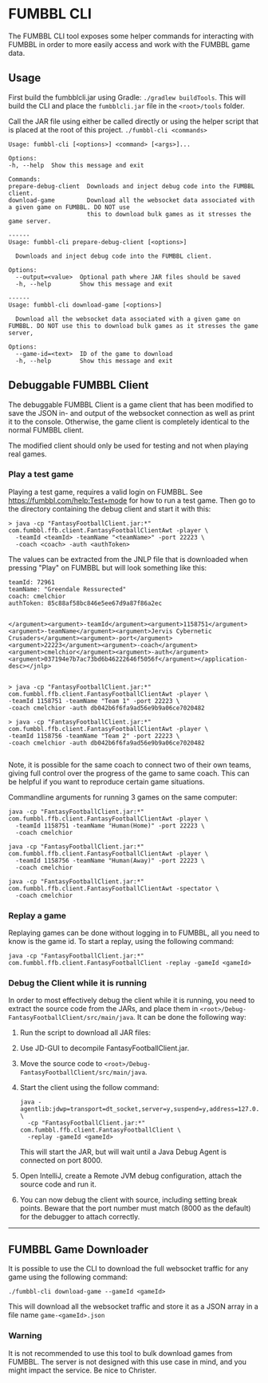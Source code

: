 # FUMBBL CLI

The FUMBBL CLI tool exposes some helper commands for interacting with FUMBBL in order to more easily access and
work with the FUMBBL game data.

## Usage

First build the fumbblcli.jar using Gradle: `./gradlew buildTools`. This will build the CLI and place the 
`fumbblcli.jar` file in the `<root>/tools` folder. 

Call the JAR file using either be called directly or using the helper script that is placed at the root of this 
project. `./fumbbl-cli <commands>`

```
Usage: fumbbl-cli [<options>] <command> [<args>]...

Options:
-h, --help  Show this message and exit

Commands:
prepare-debug-client  Downloads and inject debug code into the FUMBBL client.
download-game         Download all the websocket data associated with a given game on FUMBBL. DO NOT use
                      this to download bulk games as it stresses the game server.

------
Usage: fumbbl-cli prepare-debug-client [<options>]

  Downloads and inject debug code into the FUMBBL client.

Options:
  --output=<value>  Optional path where JAR files should be saved
  -h, --help        Show this message and exit

------
Usage: fumbbl-cli download-game [<options>]

  Download all the websocket data associated with a given game on FUMBBL. DO NOT use this to download bulk games as it stresses the game server,

Options:
  --game-id=<text>  ID of the game to download
  -h, --help        Show this message and exit
```

## Debuggable FUMBBL Client

The debuggable FUMBBL Client is a game client that has been modified to save the JSON in- and output of the websocket
connection as well as print it to the console. Otherwise, the game client is completely identical to the normal 
FUMBBL client.

The modified client should only be used for testing and not when playing real games.

### Play a test game

Playing a test game, requires a valid login on FUMBBL. See https://fumbbl.com/help:Test+mode for how to 
run a test game. Then go to the directory containing the debug client and start it with this:

````
> java -cp "FantasyFootballClient.jar:*" com.fumbbl.ffb.client.FantasyFootballClientAwt -player \ 
  -teamId <teamId> -teamName "<teamName>" -port 22223 \
  -coach <coach> -auth <authToken>
````
The values can be extracted from the JNLP file that is downloaded when pressing "Play" on FUMBBL but will 
look something like this:

```
teamId: 72961
teamName: "Greendale Ressurected"
coach: cmelchior
authToken: 85c88af58bc846e5ee67d9a87f86a2ec


</argument><argument>-teamId</argument><argument>1158751</argument><argument>-teamName</argument><argument>Jervis Cybernetic Crusaders</argument><argument>-port</argument><argument>22223</argument><argument>-coach</argument><argument>cmelchior</argument><argument>-auth</argument><argument>037194e7b7ac73bd6b46222646f5056f</argument></application-desc></jnlp>


> java -cp "FantasyFootballClient.jar:*" com.fumbbl.ffb.client.FantasyFootballClientAwt -player \
-teamId 1158751 -teamName "Team 1" -port 22223 \
-coach cmelchior -auth db042b6f6fa9ad56e9b9a06ce7020482

> java -cp "FantasyFootballClient.jar:*" com.fumbbl.ffb.client.FantasyFootballClientAwt -player \
-teamId 1158756 -teamName "Team 2" -port 22223 \
-coach cmelchior -auth db042b6f6fa9ad56e9b9a06ce7020482


````

Note, it is possible for the same coach to connect two of their own teams, giving full control over the
progress of the game to same coach. This can be helpful if you want to reproduce certain game situations.

Commandline arguments for running 3 games on the same computer:
```
java -cp "FantasyFootballClient.jar:*" com.fumbbl.ffb.client.FantasyFootballClientAwt -player \
  -teamId 1158751 -teamName "Human(Home)" -port 22223 \
  -coach cmelchior

java -cp "FantasyFootballClient.jar:*" com.fumbbl.ffb.client.FantasyFootballClientAwt -player \
  -teamId 1158756 -teamName "Human(Away)" -port 22223 \
  -coach cmelchior

java -cp "FantasyFootballClient.jar:*" com.fumbbl.ffb.client.FantasyFootballClientAwt -spectator \ 
  -coach cmelchior
```

### Replay a game

Replaying games can be done without logging in to FUMBBL, all you need to know is the game id. To start a 
replay, using the following command:

```
java -cp "FantasyFootballClient.jar:*" com.fumbbl.ffb.client.FantasyFootballClient -replay -gameId <gameId>
```

### Debug the Client while it is running

In order to most effectively debug the client while it is running, you need to extract the source code 
from the JARs, and place them in `<root>/Debug-FantasyFootballClient/src/main/java`. It can be done 
the following way:

1. Run the script to download all JAR files:
2. Use JD-GUI to decompile FantasyFootballClient.jar.
3. Move the source code to `<root>/Debug-FantasyFootballClient/src/main/java`.
4. Start the client using the follow command: 
   
   ```
   java -agentlib:jdwp=transport=dt_socket,server=y,suspend=y,address=127.0.0.1:8000 \
     -cp "FantasyFootballClient.jar:*" com.fumbbl.ffb.client.FantasyFootballClient \
     -replay -gameId <gameId>
   ```

   This will start the JAR, but will wait until a Java Debug Agent is connected on port 8000.

5. Open IntelliJ, create a Remote JVM debug configuration, attach the source code and run it.

6. You can now debug the client with source, including setting break points. Beware that the port 
   number must match (8000 as the default) for the debugger to attach correctly.

------

## FUMBBL Game Downloader

It is possible to use the CLI to download the full websocket traffic for any game using the following
command:

```
./fumbbl-cli download-game --gameId <gameId>
```

This will download all the websocket traffic and store it as a JSON array in a file name `game-<gameId>.json`

### Warning

It is not recommended to use this tool to bulk download games from FUMBBL. The server is not
designed with this use case in mind, and you might impact the service. Be nice to Christer.